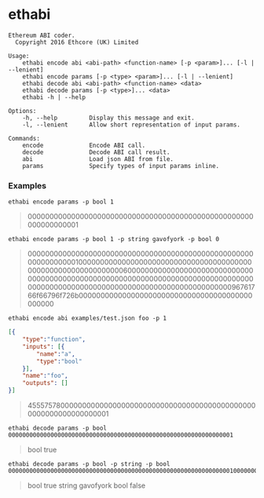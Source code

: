 # ethabi

```
Ethereum ABI coder.
  Copyright 2016 Ethcore (UK) Limited

Usage:
    ethabi encode abi <abi-path> <function-name> [-p <param>]... [-l | --lenient]
    ethabi encode params [-p <type> <param>]... [-l | --lenient]
    ethabi decode abi <abi-path> <function-name> <data>
    ethabi decode params [-p <type>]... <data>
    ethabi -h | --help

Options:
    -h, --help         Display this message and exit.
    -l, --lenient      Allow short representation of input params.

Commands:
    encode             Encode ABI call.
    decode             Decode ABI call result.
    abi                Load json ABI from file.
    params             Specify types of input params inline.
```

### Examples

```
ethabi encode params -p bool 1
```

> 0000000000000000000000000000000000000000000000000000000000000001

```
ethabi encode params -p bool 1 -p string gavofyork -p bool 0
```

> 00000000000000000000000000000000000000000000000000000000000000010000000000000000000000000000000000000000000000000000000000000060000000000000000000000000000000000000000000000000000000000000000000000000000000000000000000000000000000000000000000000000000000096761766f66796f726b0000000000000000000000000000000000000000000000

```
ethabi encode abi examples/test.json foo -p 1
```

```json
[{
	"type":"function",
	"inputs": [{
		"name":"a",
		"type":"bool"
	}],
	"name":"foo",
	"outputs": []
}]
```

> 455575780000000000000000000000000000000000000000000000000000000000000001

```
ethabi decode params -p bool 0000000000000000000000000000000000000000000000000000000000000001
```

> bool true

```
ethabi decode params -p bool -p string -p bool 00000000000000000000000000000000000000000000000000000000000000010000000000000000000000000000000000000000000000000000000000000060000000000000000000000000000000000000000000000000000000000000000000000000000000000000000000000000000000000000000000000000000000096761766f66796f726b0000000000000000000000000000000000000000000000
```

> bool true string gavofyork bool false
